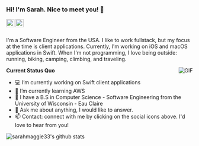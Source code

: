 ### Hi! I'm Sarah. Nice to meet you! 👋

<a href="https://www.linkedin.com/in/sarahericson/">
  <img align="left" alt="LinkedIn" width="22px" src="https://cdn.jsdelivr.net/npm/simple-icons@3.1.0/icons/linkedin.svg" />
</a>
<a href="sarahericson33@gmail.com">
  <img align="left" alt="'Gmail" width="22px" src="https://cdn.jsdelivr.net/npm/simple-icons@3.1.0/icons/gmail.svg" />
</a>

<br />
<br />

I'm a Software Engineer from the USA. I like to work fullstack, but my focus at the time is client applications. Currently, I'm working on iOS and macOS applications in Swift. When I'm not programming, I love being outside: running, biking, camping, climbing, and traveling.

  <img align="right" alt="GIF" src="https://media.giphy.com/media/l0MYII7vx3jZTG3Oo/giphy.gif" />

**Current Status Quo**

- 💻 I’m currently working on Swift client applications
- 🌱 I’m currently learning AWS
- 💼 I have a B.S in Computer Science - Software Engineering from the University of Wisconsin - Eau Claire
- 💬 Ask me about anything, I would like to answer.
- 📫 Contact: connect with me by clicking on the social icons above. I'd love to hear from you!

![sarahmaggie33's github stats](https://github-readme-stats.vercel.app/api?username=sarahmaggie33&show_icons=true&hide_border=true)
